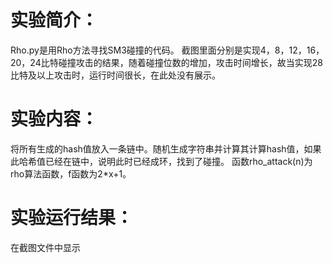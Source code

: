 实验简介：
=====
Rho.py是用Rho方法寻找SM3碰撞的代码。
截图里面分别是实现4，8，12，16，20，24比特碰撞攻击的结果，随着碰撞位数的增加，攻击时间增长，故当实现28比特及以上攻击时，运行时间很长，在此处没有展示。

实验内容：
====
将所有生成的hash值放入一条链中。随机生成字符串并计算其计算hash值，如果此哈希值已经在链中，说明此时已经成环，找到了碰撞。
函数rho_attack(n)为rho算法函数，f函数为2*x+1。

实验运行结果：
===
在截图文件中显示
